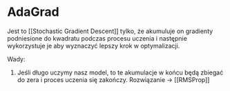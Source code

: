 # AdaGrad

Jest to [[Stochastic Gradient Descent]] tylko, że akumuluje on gradienty podniesione do kwadratu podczas procesu uczenia i następnie wykorzystuje je aby wyznaczyć lepszy krok w optymalizacji.


Wady:

1. Jeśli długo uczymy nasz model, to te akumulacje w końcu będą zbiegać do zera i proces uczenia się zakończy. Rozwiązanie -> [[RMSProp]]

